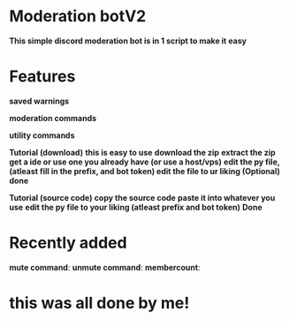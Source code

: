 # Moderation botV2
**This simple discord moderation bot is in 1 script to make it easy**

# Features
**saved warnings**

**moderation commands**

**utility commands**

**Tutorial (download)**
**this is easy to use**
**download the zip**
**extract the zip**
**get a ide or use one you already have (or use a host/vps)**
**edit the py file, (atleast fill in the prefix, and bot token) edit the file to ur liking (Optional)**
**done**


**Tutorial (source code)**
**copy the source code**
**paste it into whatever you use**
**edit the py file to your liking (atleast prefix and bot token)**
**Done**

# Recently added
**mute command**:
**unmute command**:
**membercount**:

# this was all done by me!
